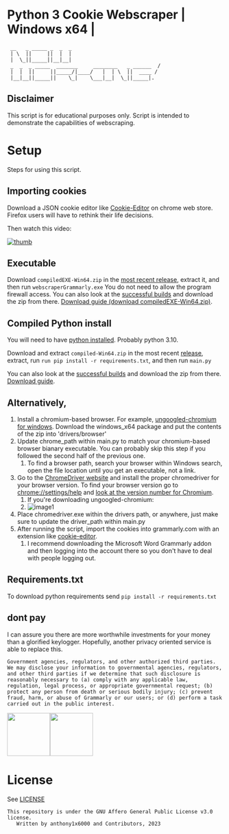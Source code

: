 # Python 3 Cookie Webscraper | Windows x64 |

```
 __   _ _____ _  _  _   
 | \  ||     ||  |  |   
 |  \_||_____||__|__|   
 _  _  _ _____  _______     ________   _ ______  /
 |  |  ||     ||_____/|____/   |  | \  ||  ____ / 
 |__|__||_____||    \_|    \___|__|  \_||_____|.  
```

## Disclaimer

This script is for educational purposes only.
Script is intended to demonstrate the capabilities of webscraping.

# Setup

Steps for using this script.

## Importing cookies

Download a JSON cookie editor like [Cookie-Editor](https://chrome.google.com/webstore/detail/cookie-editor/hlkenndednhfkekhgcdicdfddnkalmdm) on chrome web store. Firefox users will have to rethink their life decisions.

Then watch this video: 

[![thumb](https://cdn.jwplayer.com/v2/media/hJQTmCmA/thumbnails/qDdGYZP3.jpg)](https://jwp.io/s/AwuwkVsG)

## Executable

Download ``compiledEXE-Win64.zip`` in the [most recent release](https://github.com/anthony1x6000/pythonGrammarlyWebscraper/releases/), extract it, and then run ``webscraperGrammarly.exe`` You do not need to allow the program firewall access. You can also look at the [successful builds](https://github.com/anthony1x6000/pythonGrammarlyWebscraper/actions/workflows/compileWin.yml?query=is%3Asuccess) and download the zip from there. [Download guide (download compiledEXE-Win64.zip)](https://files.catbox.moe/9eg2sh.webp).

## Compiled Python install

You will need to have [python installed](https://www.python.org/downloads/). Probably python 3.10.

Download and extract ``compiled-Win64.zip`` in the most recent [release](https://github.com/anthony1x6000/pythonGrammarlyWebscraper/releases), extract, run ``run pip install -r requirements.txt``, and then run ``main.py``

You can also look at the [successful builds](https://github.com/anthony1x6000/pythonGrammarlyWebscraper/actions/workflows/compileWin.yml?query=is%3Asuccess) and download the zip from there. [Download guide](https://files.catbox.moe/9eg2sh.webp).

## Alternatively,

1. Install a chromium-based browser. For example, [ungoogled-chromium for windows](https://github.com/ungoogled-software/ungoogled-chromium-windows/releases). Download the windows_x64 package and put the contents of the zip into 'drivers/browser'
2. Update chrome_path within main.py to match your chromium-based browser bianary executable. You can probably skip this step if you followed the second half of the previous one.
   1. To find a browser path, search your browser within Windows search, open the file location until you get an executable, not a link.
3. Go to the [ChromeDriver website](https://chromedriver.chromium.org/downloads) and install the proper chromedriver for your browser version. To find your browser version go to [chrome://settings/help](chrome://settings/help) and [look at the version number for Chromium](https://files.catbox.moe/ukxxjn.png).
   1. If you're downloading ungoogled-chromium:
   2. ![image1](https://files.catbox.moe/am62um.png)
4. Place chromedriver.exe within the drivers path, or anywhere, just make sure to update the driver_path within main.py
5. After running the script, import the cookies into grammarly.com with an extension like [cookie-editor](https://chrome.google.com/webstore/detail/cookie-editor/hlkenndednhfkekhgcdicdfddnkalmdm).
   1. I recommend downloading the Microsoft Word Grammarly addon and then logging into the account there so you don't have to deal with people logging out.

## Requirements.txt

To download python requirements send ``pip install -r requirements.txt``

## dont pay

I can assure you there are more worthwhile investments for your money than a glorified keylogger. Hopefully, another privacy oriented service is able to replace this.

```
Government agencies, regulators, and other authorized third parties. We may disclose your information to governmental agencies, regulators, and other third parties if we determine that such disclosure is reasonably necessary to (a) comply with any applicable law, regulation, legal process, or appropriate governmental request; (b) protect any person from death or serious bodily injury; (c) prevent fraud, harm, or abuse of Grammarly or our users; or (d) perform a task carried out in the public interest.
```

<div>
<img src="https://files.catbox.moe/9h2th9.png" height=100 /><img src="https://files.catbox.moe/af1wbx.jpg" height=100 />
</div>

# License

See [LICENSE](https://github.com/anthony1x6000/pythonGrammarlyWebscraper/blob/main/LICENSE)

```
This repository is under the GNU Affero General Public License v3.0 license. 
   Written by anthony1x6000 and Contributors, 2023
```
